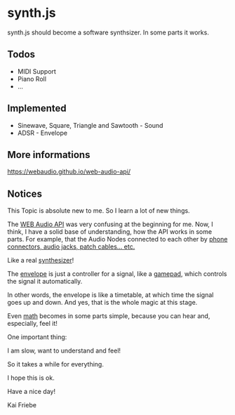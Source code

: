 # synth.js
synth.js should become a software synthsizer. In some parts it works.

## Todos
  - MIDI Support
  - Piano Roll
  - ...

## Implemented
  - Sinewave, Square, Triangle and Sawtooth - Sound
  - ADSR - Envelope
 
 ## More informations
https://webaudio.github.io/web-audio-api/

## Notices
This Topic is absolute new to me. So I learn a lot of new things.

The [WEB Audio API](https://developer.mozilla.org/en-US/docs/Web/API/Web_Audio_API) was very confusing at the beginning for me. Now, I think, I have a solid base of understanding, how the API works in some parts. For example, that the Audio Nodes connected to each other by [phone connectors, audio jacks, patch cables... etc.](https://en.wikipedia.org/wiki/Phone_connector_(audio))

Like a real [synthesizer](https://en.wikipedia.org/wiki/Synthesizer)!

The [envelope](https://en.wikipedia.org/wiki/Envelope_(music)) is just a controller for a signal, like a [gamepad](https://en.wikipedia.org/wiki/Gamepad), which controls the signal it automatically.

In other words, the envelope is like a timetable, at which time the signal goes up and down. And yes, that is the whole magic at this stage.

Even [math](https://en.wikipedia.org/wiki/Mathematics) becomes in some parts simple, because you can hear and, especially, feel it!

One important thing:

I am slow, want to understand and feel!

So it takes a while for everything.

I hope this is ok.

Have a nice day!

Kai Friebe
